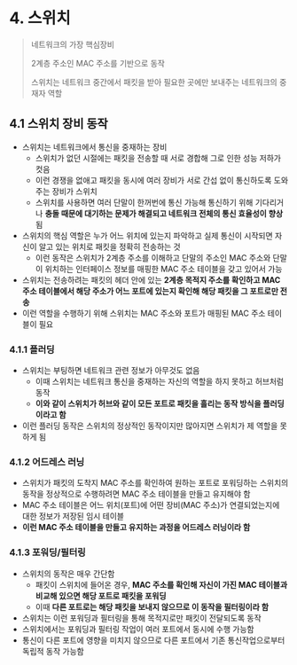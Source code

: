 # 4. 스위치

> 네트워크의 가장 핵심장비
>
> 2계층 주소인 MAC 주소를 기반으로 동작
>
> 스위치는 네트워크 중간에서 패킷을 받아 필요한 곳에만 보내주는 네트워크의 중재자 역할

## 4.1 스위치 장비 동작

- 스위치는 네트워크에서 통신을 중재하는 장비
  - 스위치가 없던 시절에는 패킷을 전송할 때 서로 경합해 그로 인한 성능 저하가 컷음
  - 이런 경쟁을 없애고 패킷을 동시에 여러 장비가 서로 간섭 없이 통신하도록 도와주는 장비가 스위치
  - 스위치를 사용하면 여러 단말이 한꺼번에 통신 가능해 통신하기 위해 기다리거나 **충돌 때문에 대기하는 문제가 해결되고 네트워크 전체의 통신 효율성이 향상**됨
- 스위치의 핵심 역할은 누가 어느 위치에 있는지 파악하고 실제 통신이 시작되면 자신이 알고 있는 위치로 패킷을 정확히 전송하는 것
  - 이런 동작은 스위치가 2계층 주소를 이해하고 단말의 주소인 MAC 주소와 단말이 위치하는 인터페이스 정보를 매핑한 MAC 주소 테이블을 갖고 있어서 가능
- 스위치는 전송하려는 패킷의 헤더 안에 있는 **2계층 목적지 주소를 확인하고 MAC 주소 테이블에서 해당 주소가 어느 포트에 있는지 확인해 해당 패킷을 그 포트로만 전송**
- 이런 역할을 수행하기 위해 스위치는 MAC 주소와 포트가 매핑된 MAC 주소 테이블이 필요

### 4.1.1 플러딩

- 스위치는 부팅하면 네트워크 관련 정보가 아무것도 없음
  - 이때 스위치는 네트워크 통신을 중재하는 자신의 역할을 하지 못하고 허브처럼 동작
  - **이와 같이 스위치가 허브와 같이 모든 포트로 패킷을 흘리는 동작 방식을 플러딩이라고 함**
- 이런 플러딩 동작은 스위치의 정상적인 동작이지만 많아지면 스위치가 제 역할을 못하게 됨

### 4.1.2 어드레스 러닝

- 스위치가 패킷의 도착지 MAC 주소를 확인하여 원하는 포트로 포워딩하는 스위치의 동작을 정상적으로 수행하려면 MAC 주소 테이블을 만들고 유지해야 함
- MAC 주소 테이블은 어느 위치(포트)에 어떤 장비(MAC 주소)가 연결되었는지에 대한 정보가 저장된 임시 테이블
- **이런 MAC 주소 테이블을 만들고 유지하는 과정을 어드레스 러닝이라 함**

### 4.1.3 포워딩/필터링

- 스위치의 동작은 매우 간단함
  - 패킷이 스위치에 들어온 경우, **MAC 주소를 확인해 자신이 가진 MAC 테이블과 비교해 있으면 해당 포트로 패킷을 포워딩**
  - 이때 **다른 포트로는 해당 패킷을 보내지 않으므로 이 동작을 필터링이라 함**
- 스위치는 이런 포워딩과 필터링을 통해 목적지로만 패킷이 전달되도록 동작
- 스위치에서는 포워딩과 필터링 작업이 여러 포트에서 동시에 수행 가능함
- 통신이 다른 포트에 영향을 미치지 않으므로 다른 포트에서 기존 통신작업으로부터 독립적 동작 가능함